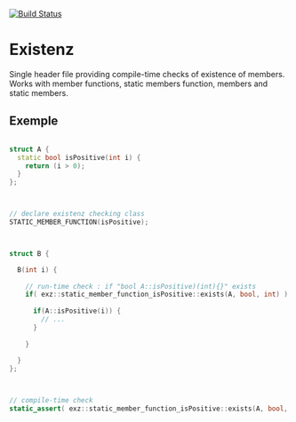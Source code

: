 [![Build Status](https://app.travis-ci.com/ThomasAUB/existenz.svg?branch=main)](https://travis-ci.com/ThomasAUB/existenz)



# Existenz


Single header file providing compile-time checks of existence of members.
Works with member functions, static members function, members and static members.


## Exemple

```cpp

struct A {
  static bool isPositive(int i) { 
    return (i > 0);
  }
};



// declare existenz checking class
STATIC_MEMBER_FUNCTION(isPositive);



struct B {

  B(int i) {
  
    // run-time check : if "bool A::isPositive)(int){}" exists
    if( exz::static_member_function_isPositive::exists(A, bool, int) ) { 
      
      if(A::isPositive(i)) {
        // ...
      }
      
    }
    
  }
};



// compile-time check
static_assert( exz::static_member_function_isPositive::exists(A, bool, int), "bool A::isPositive)(int){} doesn't exist");

```
